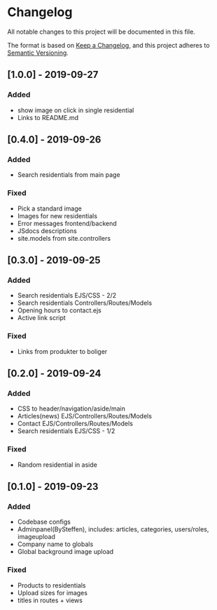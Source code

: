 # Changelog
All notable changes to this project will be documented in this file.

The format is based on [Keep a Changelog](https://keepachangelog.com/en/1.0.0/),
and this project adheres to [Semantic Versioning](https://semver.org/spec/v2.0.0.html).
## [1.0.0] - 2019-09-27
### Added
- show image on click in single residential
- Links to README.md

## [0.4.0] - 2019-09-26
### Added
- Search residentials from main page
### Fixed
- Pick a standard image
- Images for new residentials
- Error messages frontend/backend
- JSdocs descriptions
- site.models from site.controllers

## [0.3.0] - 2019-09-25
### Added
- Search residentials EJS/CSS - 2/2
- Search residentials Controllers/Routes/Models
- Opening hours to contact.ejs
- Active link script
### Fixed
- Links from produkter to boliger

## [0.2.0] - 2019-09-24
### Added
- CSS to header/navigation/aside/main
- Articles(news) EJS/Controllers/Routes/Models
- Contact EJS/Controllers/Routes/Models
- Search residentials EJS/CSS - 1/2
### Fixed
- Random residential in aside

## [0.1.0] - 2019-09-23
### Added
- Codebase configs
- Adminpanel(BySteffen), includes: articles, categories, users/roles, imageupload
- Company name to globals
- Global background image upload
### Fixed
- Products to residentials
- Upload sizes for images
- titles in routes + views